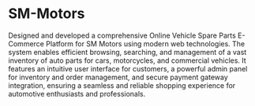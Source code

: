 # SM-Motors
Designed and developed a comprehensive Online Vehicle Spare Parts E-Commerce Platform for SM Motors using modern web technologies. The system enables efficient browsing, searching, and management of a vast inventory of auto parts for cars, motorcycles, and commercial vehicles. It features an intuitive user interface for customers, a powerful admin panel for inventory and order management, and secure payment gateway integration, ensuring a seamless and reliable shopping experience for automotive enthusiasts and professionals.
